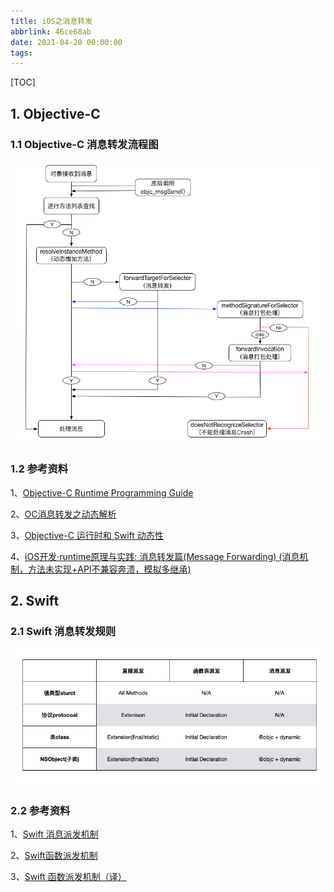 ```yaml
---
title: iOS之消息转发
abbrlink: 46ce68ab
date: 2021-04-20 00:00:00
tags:
---
```


[TOC]

## 1. Objective-C

### 1.1 Objective-C 消息转发流程图

![OC消息转发流程图](/source/_posts/学习笔记/iOS/resources/MessageForward/oc_message_froware.png)

### 1.2 参考资料

1、[Objective-C Runtime Programming Guide](https://developer.apple.com/library/archive/documentation/Cocoa/Conceptual/ObjCRuntimeGuide/Introduction/Introduction.html#//apple_ref/doc/uid/TP40008048-CH1-SW1)

2、[OC消息转发之动态解析](https://juejin.cn/post/6844903645226500103)

3、[Objective-C 运行时和 Swift 动态性](https://juejin.cn/post/6844904114673958925)

4、[iOS开发·runtime原理与实践: 消息转发篇(Message Forwarding) (消息机制，方法未实现+API不兼容奔溃，模拟多继承)](https://juejin.cn/post/6844903600968171533)

## 2. Swift

### 2.1 Swift 消息转发规则

![Swift 消息转发规则](resources/MessageForward/swift_function_dispatch.png)

### 2.2 参考资料

1、[Swift 消息派发机制](https://blog.bombox.org/2020-05-23/swift-method-dispatch/)

2、[Swift函数派发机制](https://juejin.cn/post/6847009771845845006)

3、[Swift 函数派发机制（译）](https://rimson.top/2019/05/07/swift-method-dispatch/)
